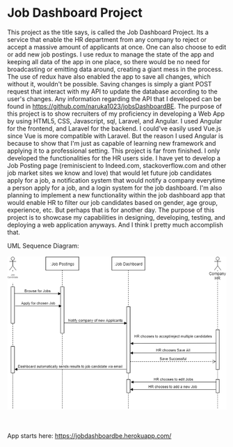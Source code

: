 # Job Dashboard Project

  This project as the title says, is called the Job Dashboard Project. Its a service that enable the HR department from any company to reject or accept a massive amount of applicants at once. One can also choose to edit or add new job postings. I use redux to manage the state of the app and keeping all data of the app in one place, so there would be no need for broadcasting or emitting data around, creating a giant mess in the process. The use of redux have also enabled the app to save all changes, which without it, wouldn't be possible. Saving changes is simply a giant POST request that interact with my API to update the database according to the user's changes. Any information regarding the API that I developed can be found in https://github.com/naruka1023/jobsDashboardBE.
  The purpose of this project is to show recruiters of my proficiency in developing a Web App by using HTML5, CSS, Javascript, sql, Laravel, and Angular. I used Angular for the frontend, and Laravel for the backend. I could've easily used Vue.js since Vue is more compatible with Laravel. But the reason I used Angular is because to show that I'm just as capable of learning new framework and applying it to a professional setting. 
  This project is far from finished. I only developed the functionalities for the HR users side. I have yet to develop a Job Posting page (reminiscient to Indeed.com, stackoverflow.com and other job market sites we know and love) that would let future job candidates apply for a job, a notification system that would notify a company everytime a person apply for a job, and a login system for the job dashboard. I'm also planning to implement a new functionality within the job dashboard app that would enable HR to filter our job candidates based on gender, age group, experience, etc. 
  But perhaps that is for another day. The purpose of this project is to showcase my capabilities in designing, developing, testing, and deploying a web application anyways. And I think I pretty much accomplish that. 
  
  
UML Sequence Diagram: <br><br>
![alt text](https://github.com/naruka1023/jobsDashboardFE/blob/master/sequenceDiagram.png)

<br><br>
App starts here: https://jobdashboardbe.herokuapp.com/
